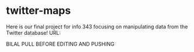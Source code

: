 # twitter-maps

Here is our final project for info 343 focusing on manipulating data from the Twitter database! 
URL: 

BILAL PULL BEFORE EDITING AND PUSHING
